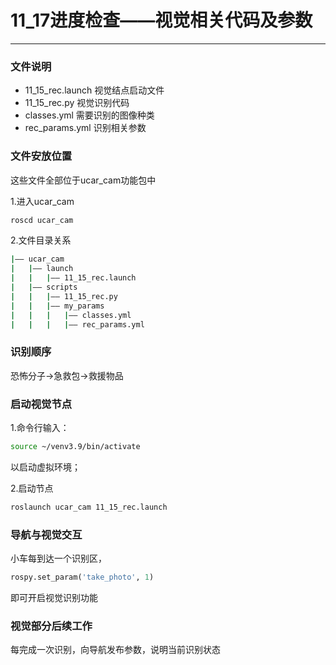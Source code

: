 # 11_17进度检查——视觉相关代码及参数
***
### 文件说明
- 11_15_rec.launch 视觉结点启动文件
- 11_15_rec.py 视觉识别代码
- classes.yml 需要识别的图像种类
- rec_params.yml 识别相关参数

### 文件安放位置
这些文件全部位于ucar_cam功能包中

1.进入ucar_cam
```bash
roscd ucar_cam
```
2.文件目录关系
```bash
|—— ucar_cam
|   |—— launch
|   |   |—— 11_15_rec.launch
|   |—— scripts
|   |   |—— 11_15_rec.py
|   |   |—— my_params
|   |   |   |—— classes.yml
|   |   |   |—— rec_params.yml
```

### 识别顺序

恐怖分子->急救包->救援物品

### 启动视觉节点

1.命令行输入：
```bash
source ~/venv3.9/bin/activate
```
以启动虚拟环境；

2.启动节点
```bash
roslaunch ucar_cam 11_15_rec.launch
```

### 导航与视觉交互

小车每到达一个识别区，
```python
rospy.set_param('take_photo', 1)
```
即可开启视觉识别功能

### 视觉部分后续工作

每完成一次识别，向导航发布参数，说明当前识别状态
